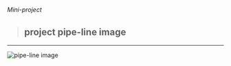 ###### Mini-project

> ## project pipe-line image
------------
![pipe-line image](https://user-images.githubusercontent.com/54920289/219006871-1054c06d-a968-4a9a-a1fc-73c0b31cd2e8.jpg)
